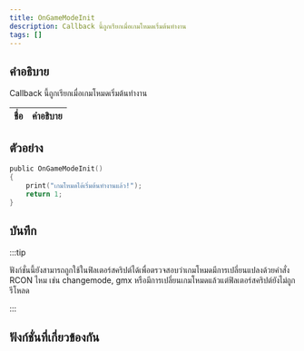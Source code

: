 ```yaml
---
title: OnGameModeInit
description: Callback นี้ถูกเรียกเมื่อเกมโหมดเริ่มต้นทำงาน
tags: []
---
```


## คำอธิบาย

Callback นี้ถูกเรียกเมื่อเกมโหมดเริ่มต้นทำงาน

| ชื่อ | คำอธิบาย |
| ---- | -------- |


## ตัวอย่าง

```c
public OnGameModeInit()
{
    print("เกมโหมดได้เริ่มต้นทำงานแล้ว!");
    return 1;
}
```

## บันทึก

:::tip

ฟังก์ชั่นนี้ยังสามารถถูกใช้ในฟิลเตอร์สคริปต์ได้เพื่อตรวจสอบว่าเกมโหมดมีการเปลี่ยนแปลงด้วยคำสั่ง RCON ไหม เช่น changemode, gmx หรือมีการเปลี่ยนเกมโหมดแล้วแต่ฟิลเตอร์สคริปต์ยังไม่ถูกรีโหลด

:::

## ฟังก์ชั่นที่เกี่ยวข้องกัน
